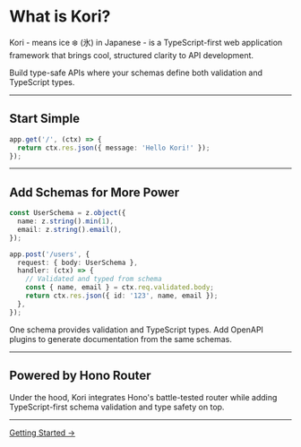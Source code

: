 # What is Kori?

Kori - means ice ❄️ (氷) in Japanese - is a TypeScript-first web application framework that brings cool, structured clarity to API development.

Build type-safe APIs where your schemas define both validation and TypeScript types.

---

## Start Simple

```typescript
app.get('/', (ctx) => {
  return ctx.res.json({ message: 'Hello Kori!' });
});
```

---

## Add Schemas for More Power

```typescript
const UserSchema = z.object({
  name: z.string().min(1),
  email: z.string().email(),
});

app.post('/users', {
  request: { body: UserSchema },
  handler: (ctx) => {
    // Validated and typed from schema
    const { name, email } = ctx.req.validated.body;
    return ctx.res.json({ id: '123', name, email });
  },
});
```

One schema provides validation and TypeScript types. Add OpenAPI plugins to generate documentation from the same schemas.

---

## Powered by Hono Router

Under the hood, Kori integrates Hono's battle-tested router while adding TypeScript-first schema validation and type safety on top.

---

[Getting Started →](/en/guide/getting-started)
